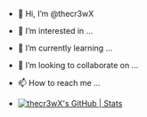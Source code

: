 - 👋 Hi, I’m @thecr3wX
- 👀 I’m interested in ...
- 🌱 I’m currently learning ...
- 💞️ I’m looking to collaborate on ...
- 📫 How to reach me ...

- [![thecr3wX's GitHub | Stats](https://stats.quine.sh/thecr3wX/github?theme=dark)](https://quine.sh?utm_source=widgets&utm_campaign=thecr3wX)

<!---
thecr3wX/thecr3wX is a ✨ special ✨ repository because its `README.md` (this file) appears on your GitHub profile.
You can click the Preview link to take a look at your changes.
--->
